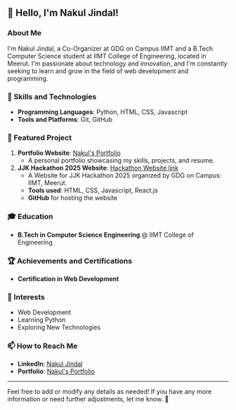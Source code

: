 ## 👋 Hello, I'm Nakul Jindal!

### About Me
I'm Nakul Jindal, a Co-Organizer at GDG on Campus IIMT and a B.Tech Computer Science student at IIMT College of Engineering, located in Meerut. I'm passionate about technology and innovation, and I'm constantly seeking to learn and grow in the field of web development and programming.

### 🚀 Skills and Technologies
- **Programming Languages**: Python, HTML, CSS, Javascript
- **Tools and Platforms**: Git, GitHub

### 🌟 Featured Project
1. **Portfolio Website**: [Nakul's Portfolio](https://nakuljindal.me)
   - A personal portfolio showcasing my skills, projects, and resume.
2. **JJK Hackathon 2025 Website**: [Hackathon Website link](https://JJKHackathon.xyz)
   - A Website for JJK Hackathon 2025 organized by GDG on Campus: IIMT, Meerut.
   - **Tools used**: HTML, CSS, Javascript, React.js
   - **GitHub** for hosting the website
### 🎓 Education
- **B.Tech in Computer Science Engineering** @ IIMT College of Engineering

### 🏆 Achievements and Certifications
- **Certification in Web Development**

### 🌱 Interests
- Web Development
- Learning Python
- Exploring New Technologies

### 📫 How to Reach Me
- **LinkedIn**: [Nakul Jindal](https://www.linkedin.com/in/Nakul-jindal)
- **Portfolio**: [Nakul's Portfolio](https://nakuljindal.me)

---

Feel free to add or modify any details as needed! If you have any more information or need further adjustments, let me know. 🚀
